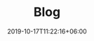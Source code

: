 ---
title: "Blog"
date: 2019-10-17T11:22:16+06:00
draft: false
description : "blog sur nos activités de métallerie"
---